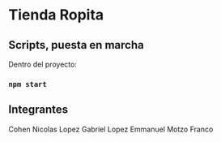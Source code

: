 # Tienda Ropita

## Scripts, puesta en marcha

Dentro del proyecto:

### `npm start`

## Integrantes

Cohen Nicolas
Lopez Gabriel
Lopez Emmanuel
Motzo Franco